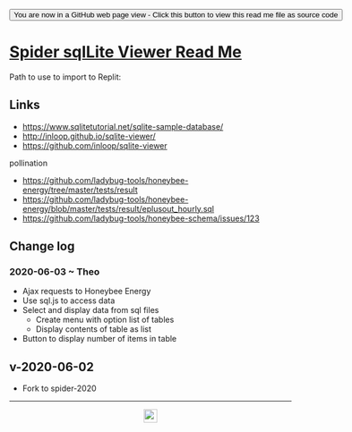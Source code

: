 <span style=display:none; >[You are now in a GitHub source code view - click this link to view Read Me file as a web page](https://ladybug-tools.github.io/spider-2020/#README.md "View file as a web page.") </span>

<div><input type=button onclick=window.location.href="https://github.com/ladybug-tools/spider-2020/"
value="You are now in a GitHub web page view - Click this button to view this read me file as source code" ></div>

# [Spider sqlLite Viewer Read Me]( ./readme.html )



Path to use to import to Replit:

## Links

* https://www.sqlitetutorial.net/sqlite-sample-database/
* http://inloop.github.io/sqlite-viewer/
* https://github.com/inloop/sqlite-viewer


pollination

* https://github.com/ladybug-tools/honeybee-energy/tree/master/tests/result
* https://github.com/ladybug-tools/honeybee-energy/blob/master/tests/result/eplusout_hourly.sql
* https://github.com/ladybug-tools/honeybee-schema/issues/123

## Change log

### 2020-06-03 ~ Theo

* Ajax requests to Honeybee Energy
* Use sql.js to access data
* Select and display data from sql files
    * Create menu with option list of tables
    * Display contents of table as list
* Button to display number of items in table

## v-2020-06-02

* Fork to spider-2020


***

<center title="hello! Click me to go up to the top" ><a href=javascript:window.scrollTo(0,0); > <img width=24 src="https://ladybug.tools/artwork/icons_bugs/ico/spider.ico" > </a></center>

